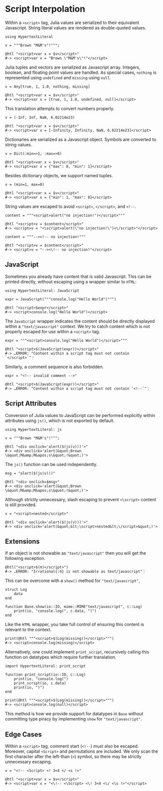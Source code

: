 # Script Interpolation

Within a `<script>` tag, Julia values are serialized to their equivalent
Javascript.  String literal values are rendered as double-quoted values.

    using HypertextLiteral

    v = """Brown "M&M's"!""";

    @htl "<script>var x = $v</script>"
    #-> <script>var x = "Brown \"M&M's\"!"</script>

Julia tuples and vectors are serialized as Javascript array. Integers,
boolean, and floating point values are handled. As special cases,
`nothing` is represented using `undefined` and `missing` using `null`.

    v = Any[true, 1, 1.0, nothing, missing]

    @htl "<script>var x = $v</script>"
    #-> <script>var x = [true, 1, 1.0, undefined, null]</script>

This translation attempts to convert numbers properly.

    v = (-Inf, Inf, NaN, 6.02214e23)

    @htl "<script>var x = $v</script>"
    #-> <script>var x = [-Infinity, Infinity, NaN, 6.02214e23]</script>

Dictionaries are serialized as a Javascript object. Symbols are
converted to string values.

    v = Dict(:min=>1, :max=>8)

    @htl "<script>var x = $v</script>"
    #-> <script>var x = {"max": 8, "min": 1}</script>

Besides dictionary objects, we support named tuples.

    v = (min=1, max=8)

    @htl "<script>var x = $v</script>"
    #-> <script>var x = {"min": 1, "max": 8}</script>

String values are escaped to avoid `<script>`, `</script>`, and `<!--`.

    content = """<script>alert("no injection!")</script>"""

    @htl "<script>v = $content</script>"
    #-> <script>v = "<\script>alert(\"no injection!\")<\/script>"</script>

    content = """--><!-- no injection!"""

    @htl "<script>v = $content</script>"
    #-> <script>v = "--><\!-- no injection!"</script>

## JavaScript

Sometimes you already have content that is valid Javascript. This can be
printed directly, without escaping using a wrapper similar to `HTML`:

    using HypertextLiteral: JavaScript

    expr = JavaScript("""console.log("Hello World")""")

    @htl "<script>$expr</script>"
    #-> <script>console.log("Hello World")</script>

The `JavaScript` wrapper indicates the content should be directly
displayed within a `"text/javascript"` context. We try to catch content
which is not properly escaped for use within a `<script>` tag.

    expr = """<script>console.log("Hello World")</script>"""

    @htl "<script>$(JavaScript(expr))</script>"
    #-> …ERROR: "Content within a script tag must not contain `</script>`"⋮

Similarly, a comment sequence is also forbidden.

    expr = "<!-- invalid comment -->"

    @htl "<script>$(JavaScript(expr))</script>"
    #-> …ERROR: "Content within a script tag must not contain `<!--`"⋮

## Script Attributes

Conversion of Julia values to JavaScript can be performed explicitly
within attributes using `js()`, which is not exported by default.

    using HypertextLiteral: js

    v = """Brown "M&M's"!""";

    @htl "<div onclick='alert($(js(v)))'>"
    #-> <div onclick='alert(&quot;Brown \&quot;M&amp;M&apos;s\&quot;!&quot;)'>

The `js()` function can be used independently.

    msg = "alert($(js(v)))"

    @htl "<div onclick=$msg>"
    #-> <div onclick='alert(&quot;Brown \&quot;M&amp;M&apos;s\&quot;!&quot;)'>

Although strictly unnecessary, slash escaping to prevent `<\script>`
content is still provided.

    v = "<script>nested</script>"

    @htl "<div onclick='alert($(js(v)))'>"
    #-> <div onclick='alert(&quot;&lt;\script>nested&lt;\/script>&quot;)'>

## Extensions

If an object is not showable as `"text/javascript"` then you will get
the following exception.

    @htl("<script>$(π)</script>")
    #-> …ERROR: "Irrational{:π} is not showable as text/javascript"⋮

This can be overcome with a `show()` method for `"text/javascript"`,

    struct Log
        data
    end

    function Base.show(io::IO, mime::MIME"text/javascript", c::Log)
        print(io, "console.log(", c.data, ")")
    end

Like the `HTML` wrapper, you take full control of ensuring this content
is relevant to the context.

    print(@htl """<script>$(Log(missing))</script>""")
    #-> <script>console.log(missing)</script>

Alternatively, one could implement `print_script`, recursively calling
this function on datatypes which require further translation.

    import HypertextLiteral: print_script

    function print_script(io::IO, c::Log)
        print(io, "console.log(")
        print_script(io, c.data)
        print(io, ")")
    end

    print(@htl """<script>$(Log(missing))</script>""")
    #-> <script>console.log(null)</script>

This method is how we provide support for datatypes in `Base` without
committing type piracy by implementing `show` for `"text/javascript"`.

## Edge Cases

Within a `<script>` tag, comment start (`<!--`) must also be escaped.
Moreover, capital `<Script>` and permutations are included. We only scan
the first character after the left-than (`<`) symbol, so there may be
strictly unnecessary escaping.

    v = "<!-- <Script> <! 3<4 </ <s !>"

    @htl "<script>var x = $v</script>"
    #-> <script>var x = "<\!-- <\Script> <\! 3<4 <\/ <\s !>"</script>
